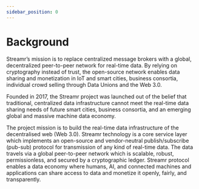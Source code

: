 ```yaml
---
sidebar_position: 0
---
```


# Background
Streamr’s mission is to replace centralized message brokers with a global, decentralized peer-to-peer network for real-time data. By relying on cryptography instead of trust, the open-source network enables data sharing and monetization in IoT and smart cities, business consortia, individual crowd selling through Data Unions and the Web 3.0.

Founded in 2017, the Streamr project was launched out of the belief that traditional, centralized data infrastructure cannot meet the real-time data sharing needs of future smart cities, business consortia, and an emerging global and massive machine data economy.

The project mission is to build the real-time data infrastructure of the decentralised web (Web 3.0). Streamr technology is a core service layer which implements an open-source and vendor-neutral publish/subscribe (pub-sub) protocol for transmission of any kind of real-time data. The data travels via a global peer-to-peer network which is scalable, robust, permissionless, and secured by a cryptographic ledger. Streamr protocol enables a data economy where humans, AI, and connected machines and applications can share access to data and monetize it openly, fairly, and transparently.